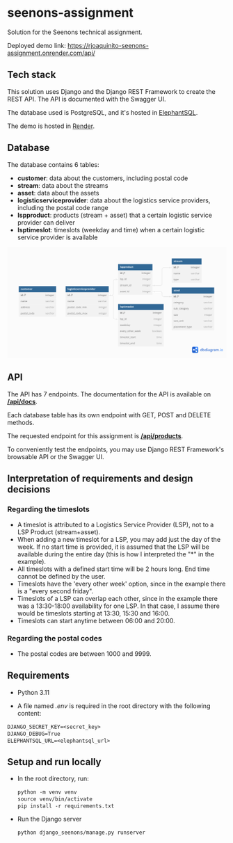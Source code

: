 # seenons-assignment

Solution for the Seenons technical assignment.

Deployed demo link: https://rjoaquinito-seenons-assignment.onrender.com/api/

## Tech stack
This solution uses Django and the Django REST Framework to create the REST API. The API is documented with the Swagger UI. 

The database used is PostgreSQL, and it's hosted in [ElephantSQL](http://elephantsql.com). 

The demo is hosted in [Render](http://render.com).

## Database
The database contains 6 tables: 
* **customer**: data about the customers, including postal code
* **stream**: data about the streams
* **asset**: data about the assets
* **logisticserviceprovider**: data about the logistics service providers, including the postal code range
* **lspproduct**: products (stream + asset) that a certain logistic service provider can deliver
* **lsptimeslot**: timeslots (weekday and time) when a certain logistic service provider is available

![Database diagram](seenons_assignment_db.png)

## API
The API has 7 endpoints. The documentation for the API is available on [**/api/docs**](https://rjoaquinito-seenons-assignment.onrender.com/api/docs/).

Each database table has its own endpoint with GET, POST and DELETE methods. 

The requested endpoint for this assignment is [**/api/products**](https://rjoaquinito-seenons-assignment.onrender.com/api/products).

To conveniently test the endpoints, you may use Django REST Framework's browsable API or the Swagger UI.

## Interpretation of requirements and design decisions

### Regarding the timeslots
- A timeslot is attributed to a Logistics Service Provider (LSP), not to a LSP Product (stream+asset).
- When adding a new timeslot for a LSP, you may add just the day of the week. If no start time is provided, it is assumed that the LSP will be available during the entire day (this is how I interpreted the "*" in the example).
- All timeslots with a defined start time will be 2 hours long. End time cannot be defined by the user.
- Timeslots have the 'every other week' option, since in the example there is a "every second friday".
- Timeslots of a LSP can overlap each other, since in the example there was a 13:30-18:00 availability for one LSP. In that case, I assume there would be timeslots starting at 13:30, 15:30 and 16:00.
- Timeslots can start anytime between 06:00 and 20:00.

### Regarding the postal codes
- The postal codes are between 1000 and 9999.


## Requirements

* Python 3.11

* A file named *.env* is required in the root directory with the following content:
```
DJANGO_SECRET_KEY=<secret_key>
DJANGO_DEBUG=True
ELEPHANTSQL_URL=<elephantsql_url>
```

## Setup and run locally

* In the root directory, run:
  ```
  python -m venv venv
  source venv/bin/activate
  pip install -r requirements.txt
  ```

* Run the Django server
  ```
  python django_seenons/manage.py runserver
  ```
